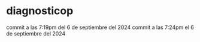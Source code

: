 # diagnosticop
commit a las 7:19pm del 6 de septiembre del 2024
commit a las 7:24pm el 6 de septiembre del 2024